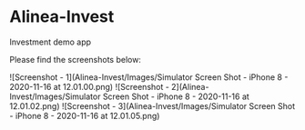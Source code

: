 # Alinea-Invest
Investment demo app

Please find the screenshots below:

![Screenshot - 1](Alinea-Invest/Images/Simulator Screen Shot - iPhone 8 - 2020-11-16 at 12.01.00.png)
![Screenshot - 2](Alinea-Invest/Images/Simulator Screen Shot - iPhone 8 - 2020-11-16 at 12.01.02.png)
![Screenshot - 3](Alinea-Invest/Images/Simulator Screen Shot - iPhone 8 - 2020-11-16 at 12.01.05.png)


